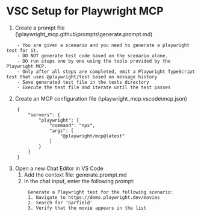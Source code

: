 # VSC Setup for Playwright MCP

1. Create a prompt file (\playwright_mcp\.github\prompts\generate.prompt.md)
```
    - You are given a scenario and you need to generate a playwright test for it.
    - DO NOT generate test code based on the scenario alone. 
    - DO run steps one by one using the tools provided by the Playwright MCP.
	- Only after all steps are completed, emit a Playwright TypeScript test that uses @playwright/test based on message history
	- Save generated test file in the tests directory
	- Execute the test file and iterate until the test passes
```

2. Create an MCP configuration file (\playwright_mcp\.vscode\mcp.json)
```
    {
        "servers": {
            "playwright": {
                "command": "npx",
                "args": [
                    "@playwright/mcp@latest"
                ]
            }
        }
    }
```

3. Open a new Chat Editor in VS Code
    1. Add the context file: generate.prompt.md
    2. In the chat input, enter the following prompt:
```
        Generate a Playwright test for the following scenario:
        1. Navigate to https://demo.playwright.dev/movies
        2. Search for 'Garfield'
        3. Verify that the movie appears in the list
```